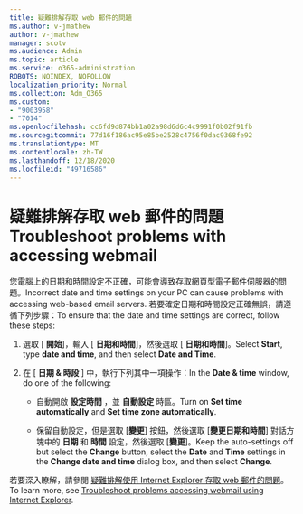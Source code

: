 ```yaml
---
title: 疑難排解存取 web 郵件的問題
ms.author: v-jmathew
author: v-jmathew
manager: scotv
ms.audience: Admin
ms.topic: article
ms.service: o365-administration
ROBOTS: NOINDEX, NOFOLLOW
localization_priority: Normal
ms.collection: Adm_O365
ms.custom:
- "9003958"
- "7014"
ms.openlocfilehash: cc6fd9d874bb1a02a98d6d6c4c9991f0b02f91fb
ms.sourcegitcommit: 77d16f186ac95e85be2528c4756f0dac9368fe92
ms.translationtype: MT
ms.contentlocale: zh-TW
ms.lasthandoff: 12/18/2020
ms.locfileid: "49716586"
---
```

# <a name="troubleshoot-problems-with-accessing-webmail"></a><span data-ttu-id="57f37-102">疑難排解存取 web 郵件的問題</span><span class="sxs-lookup"><span data-stu-id="57f37-102">Troubleshoot problems with accessing webmail</span></span>

<span data-ttu-id="57f37-103">您電腦上的日期和時間設定不正確，可能會導致存取網頁型電子郵件伺服器的問題。</span><span class="sxs-lookup"><span data-stu-id="57f37-103">Incorrect date and time settings on your PC can cause problems with accessing web-based email servers.</span></span> <span data-ttu-id="57f37-104">若要確定日期和時間設定正確無誤，請遵循下列步驟：</span><span class="sxs-lookup"><span data-stu-id="57f37-104">To ensure that the date and time settings are correct, follow these steps:</span></span>

1. <span data-ttu-id="57f37-105">選取 [ **開始**]，輸入 [ **日期和時間**]，然後選取 [ **日期和時間**]。</span><span class="sxs-lookup"><span data-stu-id="57f37-105">Select **Start**, type **date and time**, and then select **Date and Time**.</span></span>
2. <span data-ttu-id="57f37-106">在 [ **日期 & 時段** ] 中，執行下列其中一項操作：</span><span class="sxs-lookup"><span data-stu-id="57f37-106">In the **Date & time** window, do one of the following:</span></span>

    - <span data-ttu-id="57f37-107">自動開啟 **設定時間** ，並 **自動設定** 時區。</span><span class="sxs-lookup"><span data-stu-id="57f37-107">Turn on **Set time automatically** and **Set time zone automatically**.</span></span>

    - <span data-ttu-id="57f37-108">保留自動設定，但是選取 [**變更**] 按鈕，然後選取 [**變更日期和時間**] 對話方塊中的 **日期** 和 **時間** 設定，然後選取 [**變更**]。</span><span class="sxs-lookup"><span data-stu-id="57f37-108">Keep the auto-settings off but select the **Change** button, select the **Date** and **Time** settings in the **Change date and time** dialog box, and then select **Change**.</span></span>

<span data-ttu-id="57f37-109">若要深入瞭解，請參閱 [疑難排解使用 Internet Explorer 存取 web 郵件的問題](https://go.microsoft.com/fwlink/?linkid=2139414)。</span><span class="sxs-lookup"><span data-stu-id="57f37-109">To learn more, see [Troubleshoot problems accessing webmail using Internet Explorer](https://go.microsoft.com/fwlink/?linkid=2139414).</span></span>
